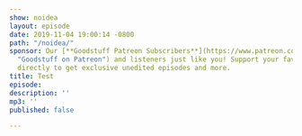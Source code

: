 ```yaml
---
show: noidea
layout: episode
date: 2019-11-04 19:00:14 -0800
path: "/noidea/"
sponsor: Our [**Goodstuff Patreon Subscribers**](https://www.patreon.com/goodstuff
  "Goodstuff on Patreon") and listeners just like you! Support your favorite podcasts
  directly to get exclusive unedited episodes and more.
title: Test
episode: 
description: ''
mp3: ''
published: false

---
```

